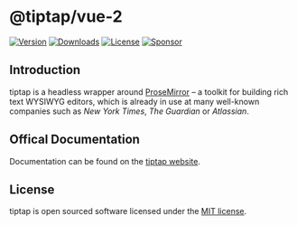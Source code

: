 # @tiptap/vue-2
[![Version](https://img.shields.io/npm/v/@tiptap/vue-2.svg?label=version)](https://www.npmjs.com/package/@tiptap/vue-2)
[![Downloads](https://img.shields.io/npm/dm/@tiptap/vue-2.svg)](https://npmcharts.com/compare/tiptap?minimal=true)
[![License](https://img.shields.io/npm/l/@tiptap/vue-2.svg)](https://www.npmjs.com/package/@tiptap/vue-2)
[![Sponsor](https://img.shields.io/static/v1?label=Sponsor&message=%E2%9D%A4&logo=GitHub)](https://github.com/sponsors/ueberdosis)

## Introduction
tiptap is a headless wrapper around [ProseMirror](https://ProseMirror.net) – a toolkit for building rich text WYSIWYG editors, which is already in use at many well-known companies such as *New York Times*, *The Guardian* or *Atlassian*.

## Offical Documentation
Documentation can be found on the [tiptap website](https://tiptap.dev).

## License
tiptap is open sourced software licensed under the [MIT license](https://github.com/ueberdosis/tiptap/blob/main/LICENSE.md).
